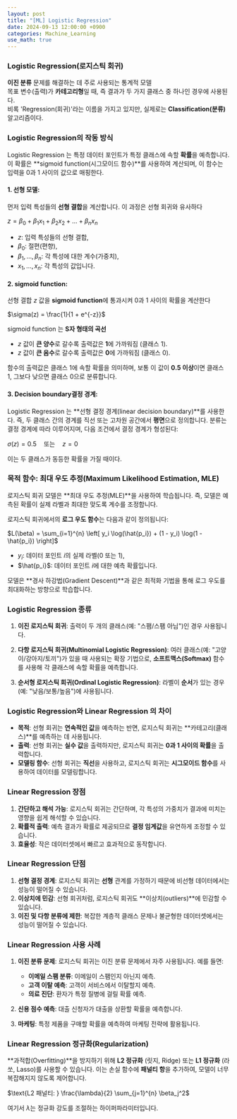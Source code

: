 ```yaml
---
layout: post
title: "[ML] Logistic Regression"
date: 2024-09-13 12:00:00 +0900
categories: Machine_Learning
use_math: true
---
```


### **Logistic Regression(로지스틱 회귀)**
**이진 분류** 문제를 해결하는 데 주로 사용되는 통계적 모델<br> 목표 변수(출력)가 **카테고리형**일 때, 즉 결과가 두 가지 클래스 중 하나인 경우에 사용된다. <br>비록 'Regression(회귀)'라는 이름을 가지고 있지만, 실제로는 **Classification(분류)** 알고리즘이다.

### Logistic Regression의 작동 방식

Logistic Regression 는 특정 데이터 포인트가 특정 클래스에 속할 **확률**을 예측합니다. 이 확률은 **sigmoid function(시그모이드 함수)**를 사용하여 계산되며, 이 함수는 입력을 0과 1 사이의 값으로 매핑한다.

#### 1. **선형 모델**:
   먼저 입력 특성들의 **선형 결합**을 계산합니다. 이 과정은 선형 회귀와 유사하다 
   
   $z = \beta_0 + \beta_1 x_1 + \beta_2 x_2 + \dots + \beta_n x_n$
   - $z$: 입력 특성들의 선형 결합,
   - $\beta_0$: 절편(편향),
   - $\beta_1, \dots, \beta_n$: 각 특성에 대한 계수(가중치),
   - $x_1, \dots, x_n$: 각 특성의 값입니다.

#### 2. **sigmoid function**:
   선형 결합 $z$ 값을 **sigmoid function**에 통과시켜 0과 1 사이의 확률을 계산한다

   $\sigma(z) = \frac{1}{1 + e^{-z}}$

   sigmoid function 는 **S자 형태의 곡선**
   - $z$ 값이 **큰 양수**로 갈수록 출력값은 **1**에 가까워짐 (클래스 1).
   - $z$ 값이 **큰 음수**로 갈수록 출력값은 **0**에 가까워짐 (클래스 0).

   함수의 출력값은 클래스 1에 속할 확률을 의미하며, 보통 이 값이 **0.5 이상**이면 클래스 1, 그보다 낮으면 클래스 0으로 분류합니다.

#### 3. **Decision boundary결정 경계**:
   Logistic Regression 는 **선형 결정 경계(linear decision boundary)**를 사용한다. 즉, 두 클래스 간의 경계를 직선 또는 고차원 공간에서 **평면**으로 정의합니다. 분류는 결정 경계에 따라 이루어지며, 다음 조건에서 결정 경계가 형성된다:

   $\sigma(z) = 0.5 \quad \text{또는} \quad z = 0$

   이는 두 클래스가 동등한 확률을 가질 때이다.

### 목적 함수: 최대 우도 추정(Maximum Likelihood Estimation, MLE)

로지스틱 회귀 모델은 **최대 우도 추정(MLE)**을 사용하여 학습됩니다. 즉, 모델은 예측된 확률이 실제 라벨과 최대한 맞도록 계수를 조정합니다.

로지스틱 회귀에서의 **로그 우도 함수**는 다음과 같이 정의됩니다:

$L(\beta) = \sum_{i=1}^{n} \left[ y_i \log(\hat{p_i}) + (1 - y_i) \log(1 - \hat{p_i}) \right]$
- $y_i$: 데이터 포인트 $i$의 실제 라벨(0 또는 1),
- $\hat{p_i}$: 데이터 포인트 $i$에 대한 예측 확률입니다.

모델은 **경사 하강법(Gradient Descent)**과 같은 최적화 기법을 통해 로그 우도를 최대화하는 방향으로 학습합니다.

### Logistic Regression 종류

1. **이진 로지스틱 회귀**: 출력이 두 개의 클래스(예: "스팸/스팸 아님")인 경우 사용됩니다.
   
2. **다항 로지스틱 회귀(Multinomial Logistic Regression)**: 여러 클래스(예: "고양이/강아지/토끼")가 있을 때 사용되는 확장 기법으로, **소프트맥스(Softmax)** 함수를 사용해 각 클래스에 속할 확률을 예측합니다.

3. **순서형 로지스틱 회귀(Ordinal Logistic Regression)**: 라벨이 **순서**가 있는 경우 (예: "낮음/보통/높음")에 사용됩니다.

### Logistic Regression와 Linear Regression 의 차이

- **목적**: 선형 회귀는 **연속적인 값**을 예측하는 반면, 로지스틱 회귀는 **카테고리(클래스)**를 예측하는 데 사용됩니다.
- **출력**: 선형 회귀는 **실수 값**을 출력하지만, 로지스틱 회귀는 **0과 1 사이의 확률**을 출력합니다.
- **모델링 함수**: 선형 회귀는 **직선**을 사용하고, 로지스틱 회귀는 **시그모이드 함수**를 사용하여 데이터를 모델링합니다.

### Linear Regression 장점

1. **간단하고 해석 가능**: 로지스틱 회귀는 간단하며, 각 특성의 가중치가 결과에 미치는 영향을 쉽게 해석할 수 있습니다.
2. **확률적 출력**: 예측 결과가 확률로 제공되므로 **결정 임계값**을 유연하게 조정할 수 있습니다.
3. **효율성**: 작은 데이터셋에서 빠르고 효과적으로 동작합니다.

### Linear Regression 단점

1. **선형 결정 경계**: 로지스틱 회귀는 **선형** 관계를 가정하기 때문에 비선형 데이터에서는 성능이 떨어질 수 있습니다.
2. **이상치에 민감**: 선형 회귀처럼, 로지스틱 회귀도 **이상치(outliers)**에 민감할 수 있습니다.
3. **이진 및 다항 분류에 제한**: 복잡한 계층적 클래스 문제나 불균형한 데이터셋에서는 성능이 떨어질 수 있습니다.

### Linear Regression 사용 사례

1. **이진 분류 문제**: 로지스틱 회귀는 이진 분류 문제에서 자주 사용됩니다. 예를 들면:
   - **이메일 스팸 분류**: 이메일이 스팸인지 아닌지 예측.
   - **고객 이탈 예측**: 고객이 서비스에서 이탈할지 예측.
   - **의료 진단**: 환자가 특정 질병에 걸릴 확률 예측.

2. **신용 점수 예측**: 대출 신청자가 대출을 상환할 확률을 예측합니다.
   
3. **마케팅**: 특정 제품을 구매할 확률을 예측하여 마케팅 전략에 활용됩니다.

### Linear Regression 정규화(Regularization)

**과적합(Overfitting)**을 방지하기 위해 **L2 정규화** (릿지, Ridge) 또는 **L1 정규화** (라쏘, Lasso)를 사용할 수 있습니다. 이는 손실 함수에 **패널티 항**을 추가하여, 모델이 너무 복잡해지지 않도록 제어합니다.


$\text{L2 패널티: } \frac{\lambda}{2} \sum_{j=1}^{n} \beta_j^2$

여기서 $\lambda$는 정규화 강도를 조절하는 하이퍼파라미터입니다.

